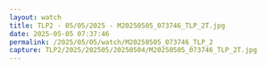 ```yaml
---
layout: watch
title: TLP2 - 05/05/2025 - M20250505_073746_TLP_2T.jpg
date: 2025-05-05 07:37:46
permalink: /2025/05/05/watch/M20250505_073746_TLP_2
capture: TLP2/2025/202505/20250504/M20250505_073746_TLP_2T.jpg
---
```

